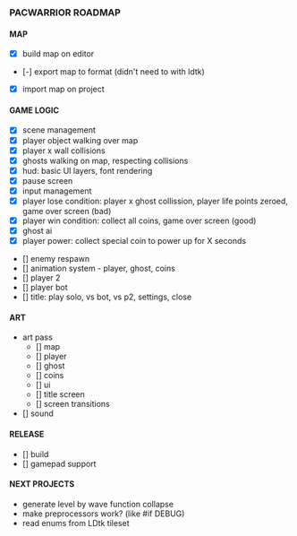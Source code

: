 ### PACWARRIOR ROADMAP

#### MAP

- [x] build map on editor
- [-] export map to format (didn't need to with ldtk)
- [x] import map on project

#### GAME LOGIC

- [x] scene management
- [x] player object walking over map
- [x] player x wall collisions
- [x] ghosts walking on map, respecting collisions
- [x] hud: basic UI layers, font rendering
- [x] pause screen
- [x] input management
- [x] player lose condition: player x ghost collission, player life points zeroed, game over screen (bad)
- [x] player win condition: collect all coins, game over screen (good)
- [x] ghost ai
- [x] player power: collect special coin to power up for X seconds
- [] enemy respawn
- [] animation system - player, ghost, coins
- [] player 2
- [] player bot
- [] title: play solo, vs bot, vs p2, settings, close

#### ART

- art pass
    - [] map
    - [] player
    - [] ghost
    - [] coins
    - [] ui
    - [] title screen
    - [] screen transitions
- [] sound

#### RELEASE

- [] build
- [] gamepad support

#### NEXT PROJECTS

- generate level by wave function collapse
- make preprocessors work? (like #if DEBUG)
- read enums from LDtk tileset